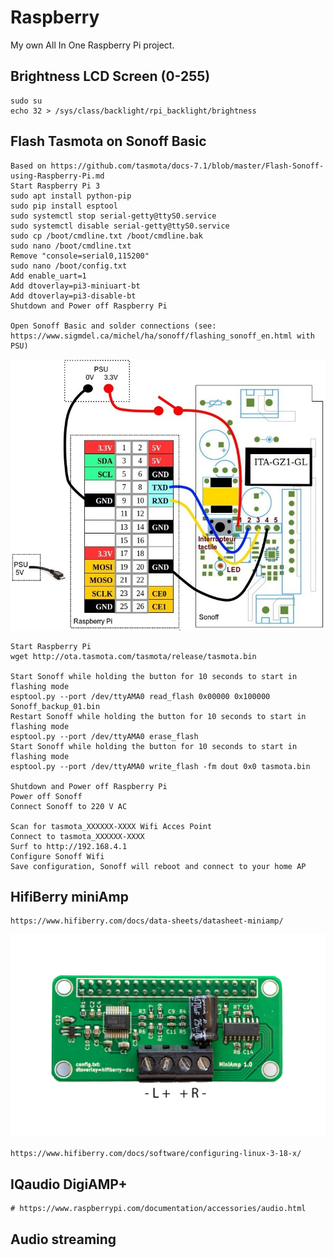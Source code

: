 # Raspberry
My own All In One Raspberry Pi project.
## Brightness LCD Screen (0-255)
    sudo su
    echo 32 > /sys/class/backlight/rpi_backlight/brightness
## Flash Tasmota on Sonoff Basic
    Based on https://github.com/tasmota/docs-7.1/blob/master/Flash-Sonoff-using-Raspberry-Pi.md
    Start Raspberry Pi 3
    sudo apt install python-pip
    sudo pip install esptool
    sudo systemctl stop serial-getty@ttyS0.service
    sudo systemctl disable serial-getty@ttyS0.service
    sudo cp /boot/cmdline.txt /boot/cmdline.bak
    sudo nano /boot/cmdline.txt
    Remove "console=serial0,115200"
    sudo nano /boot/config.txt
    Add enable_uart=1
    Add dtoverlay=pi3-miniuart-bt
    Add dtoverlay=pi3-disable-bt
    Shutdown and Power off Raspberry Pi
    
    Open Sonoff Basic and solder connections (see: https://www.sigmdel.ca/michel/ha/sonoff/flashing_sonoff_en.html with PSU)
![Flashing Sonoff](/util/images/sonoff-rpi-2.jpg "Flashing Sonoff")
    
    Start Raspberry Pi
    wget http://ota.tasmota.com/tasmota/release/tasmota.bin
    
    Start Sonoff while holding the button for 10 seconds to start in flashing mode
    esptool.py --port /dev/ttyAMA0 read_flash 0x00000 0x100000 Sonoff_backup_01.bin
    Restart Sonoff while holding the button for 10 seconds to start in flashing mode
    esptool.py --port /dev/ttyAMA0 erase_flash
    Start Sonoff while holding the button for 10 seconds to start in flashing mode
    esptool.py --port /dev/ttyAMA0 write_flash -fm dout 0x0 tasmota.bin
    
    Shutdown and Power off Raspberry Pi
    Power off Sonoff
    Connect Sonoff to 220 V AC
    
    Scan for tasmota_XXXXXX-XXXX Wifi Acces Point
    Connect to tasmota_XXXXXX-XXXX
    Surf to http://192.168.4.1
    Configure Sonoff Wifi
    Save configuration, Sonoff will reboot and connect to your home AP
    
## HifiBerry miniAmp
    https://www.hifiberry.com/docs/data-sheets/datasheet-miniamp/
![MiniAmp](alarmclock/images/miniamp-connection.jpg "MiniAmp")

    https://www.hifiberry.com/docs/software/configuring-linux-3-18-x/
## IQaudio DigiAMP+
    # https://www.raspberrypi.com/documentation/accessories/audio.html
## Audio streaming

